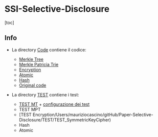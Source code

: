 # SSI-Selective-Disclosure

[toc]

## Info

+ La directory [Code](https://github.com/MaurizioJ/SSI-Selective-Disclosure/tree/main/Code) contiene il codice: 
  + [Merkle Tree](https://github.com/MaurizioJ/SSI-Selective-Disclosure/tree/main/Code/MerkleTree_Nonce)
  + [Merkle Patricia Trie](https://github.com/MaurizioJ/SSI-Selective-Disclosure/tree/main/TEST/MPT)
  + [Encryption](https://github.com/MaurizioJ/SSI-Selective-Disclosure/tree/main/TEST/Encryption)
  + [Atomic](https://github.com/MaurizioJ/SSI-Selective-Disclosure/tree/main/Code/atomic)
  + [Hash](https://github.com/MaurizioJ/SSI-Selective-Disclosure/tree/main/TEST/Hash)
  + [Original code]()

+ La directory [TEST](/Users/mauriziocascino/gitHub) contiene i test:
  + [TEST MT](/Users/mauriziocascino/gitHub/Paper-Selective-Disclosure/TEST/TEST_MT) + [configurazione dei test](/Users/mauriziocascino/gitHub/Paper-Selective-Disclosure/README.md)
  + TEST MPT
  + [TEST Encryption/Users/mauriziocascino/gitHub/Paper-Selective-Disclosure/TEST/TEST_SymmetricKeyCipher)
  + Hash
  + Atomic